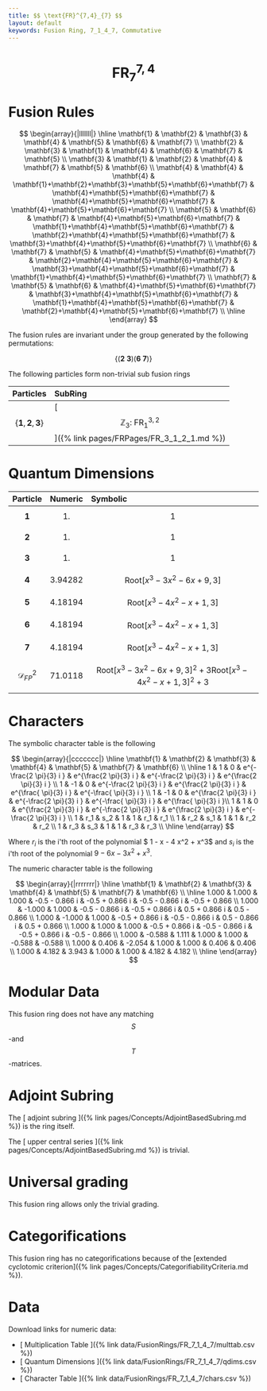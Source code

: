 ```yaml
---
title: $$ \text{FR}^{7,4}_{7} $$
layout: default
keywords: Fusion Ring, 7_1_4_7, Commutative
---
```

# $$ \text{FR}^{7,4}_{7} $$


# Fusion Rules

$$
\begin{array}{|lllllll|}
\hline
 \mathbf{1} & \mathbf{2} & \mathbf{3} & \mathbf{4} & \mathbf{5} & \mathbf{6} & \mathbf{7} \\
 \mathbf{2} & \mathbf{3} & \mathbf{1} & \mathbf{4} & \mathbf{6} & \mathbf{7} & \mathbf{5} \\
 \mathbf{3} & \mathbf{1} & \mathbf{2} & \mathbf{4} & \mathbf{7} & \mathbf{5} & \mathbf{6} \\
 \mathbf{4} & \mathbf{4} & \mathbf{4} & \mathbf{1}+\mathbf{2}+\mathbf{3}+\mathbf{5}+\mathbf{6}+\mathbf{7} & \mathbf{4}+\mathbf{5}+\mathbf{6}+\mathbf{7} & \mathbf{4}+\mathbf{5}+\mathbf{6}+\mathbf{7} & \mathbf{4}+\mathbf{5}+\mathbf{6}+\mathbf{7} \\
 \mathbf{5} & \mathbf{6} & \mathbf{7} & \mathbf{4}+\mathbf{5}+\mathbf{6}+\mathbf{7} & \mathbf{1}+\mathbf{4}+\mathbf{5}+\mathbf{6}+\mathbf{7} & \mathbf{2}+\mathbf{4}+\mathbf{5}+\mathbf{6}+\mathbf{7} & \mathbf{3}+\mathbf{4}+\mathbf{5}+\mathbf{6}+\mathbf{7} \\
 \mathbf{6} & \mathbf{7} & \mathbf{5} & \mathbf{4}+\mathbf{5}+\mathbf{6}+\mathbf{7} & \mathbf{2}+\mathbf{4}+\mathbf{5}+\mathbf{6}+\mathbf{7} & \mathbf{3}+\mathbf{4}+\mathbf{5}+\mathbf{6}+\mathbf{7} & \mathbf{1}+\mathbf{4}+\mathbf{5}+\mathbf{6}+\mathbf{7} \\
 \mathbf{7} & \mathbf{5} & \mathbf{6} & \mathbf{4}+\mathbf{5}+\mathbf{6}+\mathbf{7} & \mathbf{3}+\mathbf{4}+\mathbf{5}+\mathbf{6}+\mathbf{7} & \mathbf{1}+\mathbf{4}+\mathbf{5}+\mathbf{6}+\mathbf{7} & \mathbf{2}+\mathbf{4}+\mathbf{5}+\mathbf{6}+\mathbf{7} \\
\hline
\end{array}
$$


The fusion rules are invariant under the group generated by the following permutations:

$$ \{(\mathbf{2} \  \mathbf{3}) (\mathbf{6} \  \mathbf{7})\} $$


The following particles form non-trivial sub fusion rings

| Particles | SubRing |
| :------ | :------ |
| $$ \{\mathbf{1},\mathbf{2},\mathbf{3}\} $$ | [ $$ \mathbb{Z}_3:\ \text{FR}^{3,2}_{1} $$ ]({% link pages/FRPages/FR_3_1_2_1.md %}) |

# Quantum Dimensions

| Particle | Numeric | Symbolic |
| :------ | :------ | :------ |
| $$ \mathbf{1} $$ | $$ 1. $$ | $$ 1 $$ |
| $$ \mathbf{2} $$ | $$ 1. $$ | $$ 1 $$ |
| $$ \mathbf{3} $$ | $$ 1. $$ | $$ 1 $$ |
| $$ \mathbf{4} $$ | $$ 3.94282 $$ | $$ \text{Root}\left[x^3-3 x^2-6 x+9,3\right] $$ |
| $$ \mathbf{5} $$ | $$ 4.18194 $$ | $$ \text{Root}\left[x^3-4 x^2-x+1,3\right] $$ |
| $$ \mathbf{6} $$ | $$ 4.18194 $$ | $$ \text{Root}\left[x^3-4 x^2-x+1,3\right] $$ |
| $$ \mathbf{7} $$ | $$ 4.18194 $$ | $$ \text{Root}\left[x^3-4 x^2-x+1,3\right] $$ |
| $$ \mathcal{D}_{FP}^2 $$ | $$ 71.0118 $$ | $$ \text{Root}\left[x^3-3 x^2-6 x+9,3\right]^2+3 \text{Root}\left[x^3-4 x^2-x+1,3\right]^2+3 $$ |

# Characters

The symbolic character table is the following

$$
\begin{array}{|ccccccc|}
\hline
 \mathbf{1} & \mathbf{2} & \mathbf{3} & \mathbf{4} & \mathbf{5} & \mathbf{7} & \mathbf{6} \\
\hline
 1 & 1 & 0 & e^{-\frac{2 \pi}{3} i } & e^{\frac{2 \pi}{3} i } & e^{-\frac{2 \pi}{3} i } & e^{\frac{2 \pi}{3} i } \\
 1 & -1 & 0 & e^{-\frac{2 \pi}{3} i } & e^{\frac{2 \pi}{3} i } & e^{\frac{ \pi}{3} i } & e^{-\frac{ \pi}{3} i } \\
 1 & -1 & 0 & e^{\frac{2 \pi}{3} i } & e^{-\frac{2 \pi}{3} i } & e^{-\frac{ \pi}{3} i } & e^{\frac{ \pi}{3} i }\\
 1 & 1 & 0 & e^{\frac{2 \pi}{3} i } & e^{-\frac{2 \pi}{3} i } & e^{\frac{2 \pi}{3} i } & e^{-\frac{2 \pi}{3} i } \\
 1 & r_1 & s_2 & 1 & 1 & r_1 & r_1 \\
 1 & r_2 & s_1 & 1 & 1 & r_2 & r_2 \\
 1 & r_3 & s_3 & 1 & 1 & r_3 & r_3 \\
\hline
\end{array}
$$

Where $r_i$ is the i'th root of the polynomial $ 1 - x - 4 x^2 + x^3$ and $s_i$ is the i'th root of the polynomial $9 -6x -3x^2+x^3$.

The numeric character table is the following

$$
\begin{array}{|rrrrrrr|}
\hline
 \mathbf{1} & \mathbf{2} & \mathbf{3} & \mathbf{4} & \mathbf{5} & \mathbf{7} & \mathbf{6} \\
\hline
 1.000 & 1.000  & 1.000 & -0.5 - 0.866 i & -0.5 + 0.866 i & -0.5 - 0.866 i & -0.5 + 0.866 \\
 1.000 & -1.000 & 1.000 & -0.5 - 0.866 i & -0.5 + 0.866 i &  0.5 + 0.866 i &  0.5 - 0.866  \\
 1.000 & -1.000 & 1.000 & -0.5 + 0.866 i & -0.5 - 0.866 i &  0.5 - 0.866 i &  0.5 + 0.866  \\
 1.000 & 1.000  & 1.000 & -0.5 + 0.866 i & -0.5 - 0.866 i & -0.5 + 0.866 i & -0.5 - 0.866  \\
 1.000 & -0.588 & 1.111 & 1.000 & 1.000 & -0.588 & -0.588 \\
 1.000 & 0.406 & -2.054 & 1.000 & 1.000 & 0.406  & 0.406 \\
 1.000 & 4.182 & 3.943  & 1.000 & 1.000 & 4.182  & 4.182 \\
\hline
\end{array}
$$

# Modular Data

This fusion ring does not have any matching $$ S $$-and $$ T $$-matrices.

# Adjoint Subring

The [ adjoint subring ]({% link pages/Concepts/AdjointBasedSubring.md %}) is the ring itself.

The [ upper central series ]({% link pages/Concepts/AdjointBasedSubring.md %}) is trivial.

# Universal grading

This fusion ring allows only the trivial grading.

# Categorifications

This fusion ring has no  categorifications because of the [extended cyclotomic criterion]({% link pages/Concepts/CategorifiabilityCriteria.md %}).

# Data

Download links for numeric data:

* [ Multiplication Table ]({% link data/FusionRings/FR_7_1_4_7/multtab.csv %})
* [ Quantum Dimensions ]({% link data/FusionRings/FR_7_1_4_7/qdims.csv %})
* [ Character Table ]({% link data/FusionRings/FR_7_1_4_7/chars.csv %})
